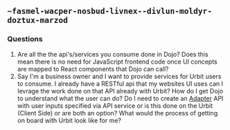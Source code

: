 ## `~fasmel-wacper-nosbud-livnex--divlun-moldyr-doztux-marzod`
### Questions
1. Are all the the api's/services you consume done in Dojo? Does this mean there is no need for JavaScript frontend code once UI concepts are mapped to React components that Dojo can call?
2. Say I'm a business owner and I want to provide services for Urbit users to consume. I already have a RESTful api that my websites UI uses can I levrage the work done on that API already with Urbit? How do I get Dojo to understand what the user can do? Do I need to create an [Adapter](https://en.wikipedia.org/wiki/Adapter_pattern) API with user inputs specified via API service or is this done on the Urbit (Client Side) or are both an option? What would the process of getting on board with Urbit look like for me?